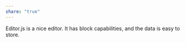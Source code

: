 ```yaml
---
share: "true"
---
```


Editor.js is a nice editor. It has block capabilities, and the data is easy to store. 